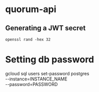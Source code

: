 # quorum-api

## Generating a JWT secret

`openssl rand -hex 32`

# Setting db password

gcloud sql users set-password postgres \
--instance=INSTANCE_NAME \
--password=PASSWORD
